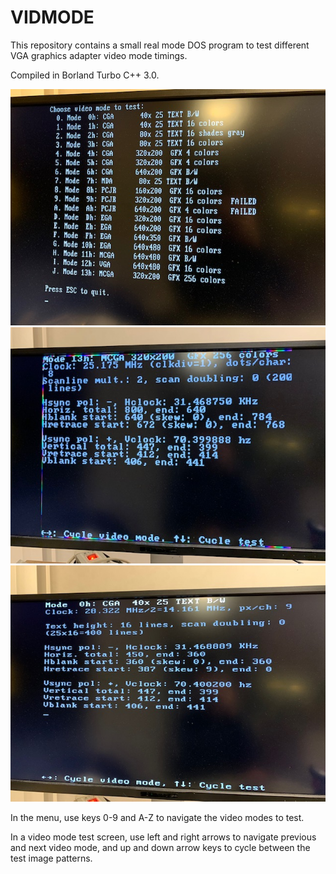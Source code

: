 VIDMODE
=======

This repository contains a small real mode DOS program to test different VGA graphics adapter video mode timings.

Compiled in Borland Turbo C++ 3.0.

![Screen1](/images/screen1.jpg "Screen1")
![Screen2](/images/screen2.jpg "Screen2")
![Screen3](/images/screen3.jpg "Screen3")

In the menu, use keys 0-9 and A-Z to navigate the video modes to test.

In a video mode test screen, use left and right arrows to navigate previous and next video mode, and up and down arrow keys to cycle between the test image patterns.
